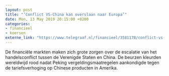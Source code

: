 ```yaml
---
layout: post
title: "’Conflict VS-China kan overslaan naar Europa’"
date: Mon, 13 May 2019 20:15:00 +0200
categories: 
- financieel 
- koersen 
externe_link: "https://www.telegraaf.nl/financieel/3581178/conflict-vs-china-kan-overslaan-naar-europa"
---
```


<p class="intro">De financiële markten maken zich grote zorgen over de escalatie van het handelsconflict tussen de Verenigde Staten en China. De beurzen kleurden wereldwijd rood nadat Peking vergeldingsmaatregelen aankondigde tegen de tariefsverhoging op Chinese producten in Amerika.</p>
